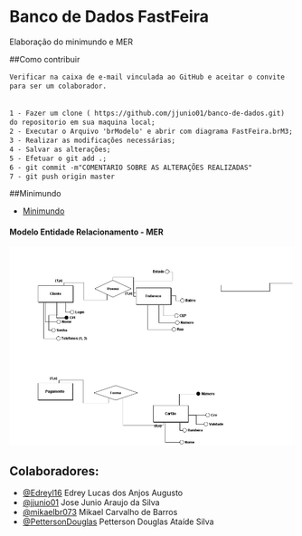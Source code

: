 # Banco de Dados FastFeira

Elaboração do minimundo e MER

##Como contribuir
    
    Verificar na caixa de e-mail vinculada ao GitHub e aceitar o convite para ser um colaborador.
   
  
    1 - Fazer um clone ( https://github.com/jjunio01/banco-de-dados.git) do repositorio em sua maquina local;
    2 - Executar o Arquivo 'brModelo' e abrir com diagrama FastFeira.brM3;
    3 - Realizar as modificações necessárias;
    4 - Salvar as alterações;
    5 - Efetuar o git add .;
    6 - git commit -m"COMENTARIO SOBRE AS ALTERAÇÕES REALIZADAS"
    7 - git push origin master
    
    
##Minimundo
- [Minimundo](https://docs.google.com/document/d/1EXb_r57xTZIlhXlHEyooMcfqOUfG32Vvms5OPIVSF2Y/edit)



 #### Modelo Entidade Relacionamento - MER
  ![MER](FastFeira.png)


## Colaboradores:
  - [@Edreyl16](https://github.com/Edreyl16) Edrey Lucas dos Anjos Augusto
  - [@jjunio01](https://github.com/jjunio01) Jose Junio Araujo da Silva  
  - [@mikaelbr073](https://github.com/Mikaelbr073) Mikael Carvalho de Barros
  - [@PettersonDouglas](https://github.com/PettersonDouglas) Petterson Douglas Ataíde Silva
